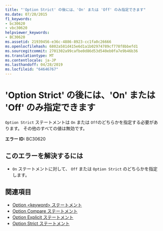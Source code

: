 ```yaml
---
title: "'Option Strict' の後には、'On' または 'Off' のみ指定できます"
ms.date: 07/20/2015
f1_keywords:
- bc30620
- vbc30620
helpviewer_keywords:
- BC30620
ms.assetid: 21939456-e36c-4886-8923-cc1fa0c26666
ms.openlocfilehash: 6802a581d415e6d1a1b02974789cf778f8bbefd1
ms.sourcegitcommit: 2701302a99cafbe0d86d53d540eb0fa7e9b46b36
ms.translationtype: MT
ms.contentlocale: ja-JP
ms.lasthandoff: 04/28/2019
ms.locfileid: "64646767"
---
```

# <a name="option-strict-can-be-followed-only-by-on-or-off"></a>'Option Strict' の後には、'On' または 'Off' のみ指定できます
`Option Strict` ステートメントは `On` または `Off`のどちらかを指定する必要があります。 その他のすべての値は無効です。  
  
 **エラー ID:** BC30620  
  
## <a name="to-correct-this-error"></a>このエラーを解決するには  
  
- `On` ステートメントに対して、 `Off` または `Option Strict` のどちらかを指定します。  
  
## <a name="see-also"></a>関連項目

- [Option \<keyword> ステートメント](../../visual-basic/language-reference/statements/option-keyword-statement.md)
- [Option Compare ステートメント](../../visual-basic/language-reference/statements/option-compare-statement.md)
- [Option Explicit ステートメント](../../visual-basic/language-reference/statements/option-explicit-statement.md)
- [Option Strict ステートメント](../../visual-basic/language-reference/statements/option-strict-statement.md)
